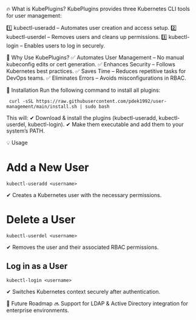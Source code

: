 🔥 What is KubePlugins?
KubePlugins provides three Kubernetes CLI tools for user management:

1️⃣ kubectl-useradd – Automates user creation and access setup.
2️⃣ kubectl-userdel – Removes users and cleans up permissions.
3️⃣ kubectl-login – Enables users to log in securely.

🚀 Why Use KubePlugins?
✅ Automates User Management – No manual kubeconfig edits or cert generation.
✅ Enhances Security – Follows Kubernetes best practices.
✅ Saves Time – Reduces repetitive tasks for DevOps teams.
✅ Eliminates Errors – Avoids misconfigurations in RBAC.

📌 Installation
Run the following command to install all plugins:

```
 curl -sSL https://raw.githubusercontent.com/pdek1992/user-management/main/install.sh | sudo bash
```
This will:
✔ Download & install the plugins (kubectl-useradd, kubectl-userdel, kubectl-login).
✔ Make them executable and add them to your system’s PATH.

💡 Usage<br>
# Add a New User
```
kubectl-useradd <username>
```
✔ Creates a Kubernetes user with the necessary permissions.

# Delete a User
```
kubectl-userdel <username>
```
✔ Removes the user and their associated RBAC permissions.

## Log in as a User
```
kubectl-login <username>
```
✔ Switches Kubernetes context securely after authentication.

📍 Future Roadmap
🔜 Support for LDAP & Active Directory integration for enterprise environments.

